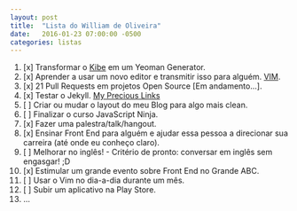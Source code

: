 ```yaml
---
layout: post
title:  "Lista do William de Oliveira"
date:   2016-01-23 07:00:00 -0500
categories: listas
---
```


1. [x] Transformar o [Kibe](https://github.com/woliveiras/kibe) em um Yeoman Generator.
1. [x] Aprender a usar um novo editor e transmitir isso para alguém. [VIM](https://github.com/woliveiras/vimparanoobs).
1. [x] 21 Pull Requests em projetos Open Source [Em andamento...].
1. [x] Testar o Jekyll. [My Precious Links](woliveiras.com.br/my-precious-links/)
1. [ ] Criar ou mudar o layout do meu Blog para algo mais clean.
1. [ ] Finalizar o curso JavaScript Ninja.
1. [x] Fazer uma palestra/talk/hangout.
1. [x] Ensinar Front End para alguém e ajudar essa pessoa a direcionar sua carreira (até onde eu conheço claro).
1. [ ] Melhorar no inglês! - Critério de pronto: conversar em inglês sem engasgar! ;D
1. [x] Estimular um grande evento sobre Front End no Grande ABC.
1. [ ] Usar o Vim no dia-a-dia durante um mês.
1. [ ] Subir um aplicativo na Play Store.
1. ...

